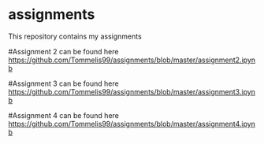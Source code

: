 # assignments
This repository contains my assignments

#Assignment 2 can be found here https://github.com/Tommelis99/assignments/blob/master/assignment2.ipynb

#Assignment 3 can be found here https://github.com/Tommelis99/assignments/blob/master/assignment3.ipynb

#Assignment 4 can be found here https://github.com/Tommelis99/assignments/blob/master/assignment4.ipynb
